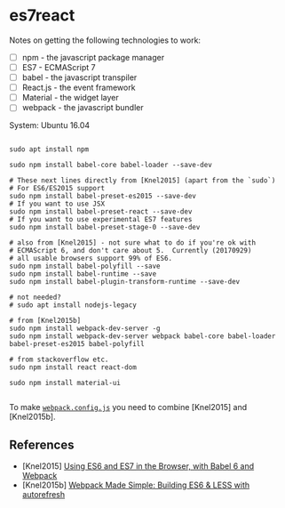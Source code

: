 # es7react

Notes on getting the following technologies to work:

 - [ ] npm - the javascript package manager
 - [ ] ES7 - ECMAScript 7
 - [ ] babel - the javascript transpiler
 - [ ] React.js - the event framework
 - [ ] Material - the widget layer
 - [ ] webpack - the javascript bundler

System: Ubuntu 16.04

```shell

sudo apt install npm

sudo npm install babel-core babel-loader --save-dev

# These next lines directly from [Knel2015] (apart from the `sudo`)
# For ES6/ES2015 support
sudo npm install babel-preset-es2015 --save-dev
# If you want to use JSX
sudo npm install babel-preset-react --save-dev
# If you want to use experimental ES7 features
sudo npm install babel-preset-stage-0 --save-dev

# also from [Knel2015] - not sure what to do if you're ok with
# ECMAScript 6, and don't care about 5.  Currently (20170929)
# all usable browsers support 99% of ES6.
sudo npm install babel-polyfill --save
sudo npm install babel-runtime --save
sudo npm install babel-plugin-transform-runtime --save-dev

# not needed?
# sudo apt install nodejs-legacy

# from [Knel2015b]
sudo npm install webpack-dev-server -g
sudo npm install webpack-dev-server webpack babel-core babel-loader babel-preset-es2015 babel-polyfill

# from stackoverflow etc.
sudo npm install react react-dom

sudo npm install material-ui


```

To
 make [`webpack.config.js`](webpack.config.js) you need to combine [Knel2015] and [Knel2015b].

## References

 - [Knel2015] [Using ES6 and ES7 in the Browser, with Babel 6 and Webpack](http://jamesknelson.com/using-es6-in-the-browser-with-babel-6-and-webpack/)
 - [Knel2015b] [Webpack Made Simple: Building ES6 & LESS with autorefresh](http://jamesknelson.com/webpack-made-simple-build-es6-less-with-autorefresh-in-26-lines/)

